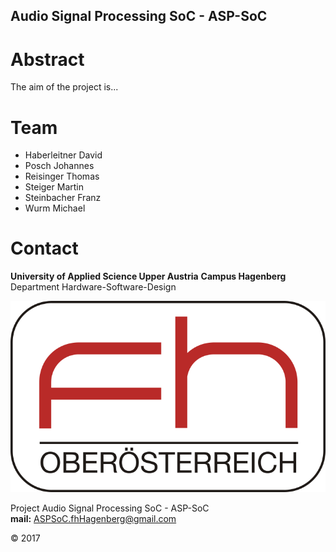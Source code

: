 ## Audio Signal Processing SoC - ASP-SoC

# Abstract

The aim of the project is...

# Team

- Haberleitner David
- Posch Johannes
- Reisinger Thomas
- Steiger Martin
- Steinbacher Franz
- Wurm Michael

# Contact

**University of Applied Science Upper Austria**
**Campus Hagenberg**  
Department Hardware-Software-Design

![fh logo](/Pictures/fhLogo.png?raw=true)

Project Audio Signal Processing SoC - ASP-SoC  
**mail:** ASPSoC.fhHagenberg@gmail.com  

© 2017
